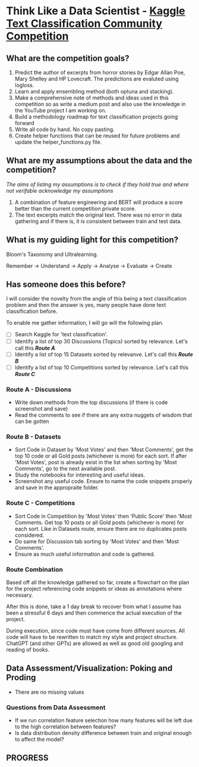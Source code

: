 # Think Like a Data Scientist - [Kaggle Text Classification Community Competition ](https://www.kaggle.com/competitions/ise-competition-1)
## What are the competition goals?
1. Predict the author of excerpts from horror stories by Edgar Allan Poe, Mary Shelley and HP Lovecraft. The predictions are evaluted using logloss.
2. Learn and apply ensembling method (both optuna and stacking).
3. Make a comprehensive note of methods and ideas used in this competition so as write a medium post and also use the knowledge in the YouTube project I am working on.
4. Build a methodology roadmap for text classification projects going forward
5. Write all code by hand. No copy pasting.
6. Create helper functions that can be reused for future problems and update the helper_functions.py file.

## What are my assumptions about the data and the competition?
*The aims of listing my assumptions is to check if they hold true and where not verifable acknowledge my assumptions*
1. A combination of feature engineering and BERT will produce a score better than the current competition private score.
2. The text excerpts match the original text. There was no error in data gathering and if there is, it is consistent between train and test data.

## What is my guiding light for this competition?
Bloom's Taxonomy and Ultralearning.

Remember -> Understand -> Apply -> Analyse -> Evaluate -> Create

## Has someone does this before?
I will consider the novelty from the angle of this being a text classification problem and then the answer is yes, many people have done text classification before.

To enable me gather information, I will go will the following plan.
- [ ] Search Kaggle for 'text classification'.
- [ ] Identify a list of top 30 Discussions (Topics) sorted by relevance. Let's call this ***Route A***
- [ ] Identify a list of top 15 Datasets sorted by relevanve. Let's call this ***Route B***
- [ ] Identify a list of top 10 Competitions sorted by relevance. Let's call this ***Route C***

### Route A - Discussions
* Write down methods from the top discussions (if there is code screenshot and save)
* Read the comments to see if there are any extra nuggets of wisdom that can be gotten

### Route B - Datasets
* Sort Code in Dataset by 'Most Votes' and then 'Most Comments', get the top 10 code or all Gold posts (whichever is more) for each sort. If after 'Most Votes', post is already exist in the list when sorting by 'Most Comments', go to the next available post.
* Study the notebooks for interesting and useful ideas.
* Screenshot any useful code. Ensure to name the code snippets properly and save in the appropraite folder.

### Route C - Competitions
* Sort Code in Competition by 'Most Votes' then 'Public Score' then 'Most Comments. Get top 10 posts or all Gold posts (whichever is more) for each sort. Like in Datasets route, ensure there are no duplicates posts considered.
* Do same for Discussion tab sorting by 'Most Votes' and then 'Most Comments'.
* Ensure as much useful information and code is gathered.

### Route Combination
Based off all the knowledge gathered so far, create a flowchart on the plan for the project referencing code snippets or ideas as annotations where necessary.

After this is done, take a 1 day break to recover from what I assume has been a stressful 6 days and then commence the actual execution of the project.

During execution, since code must have come from different sources. All code will have to be rewritten to match my style and project structure. ChatGPT (and other GPTs) are allowed as well as good old googling and reading of books.

## Data Assessment/Visualization: Poking and Proding
- There are no missing values

### Questions from Data Assessment
- If we run correlation feature selection how many features will be left due to the high correlation between features?
- Is data distribution density difference between train and original enough to affect the model?

## PROGRESS
